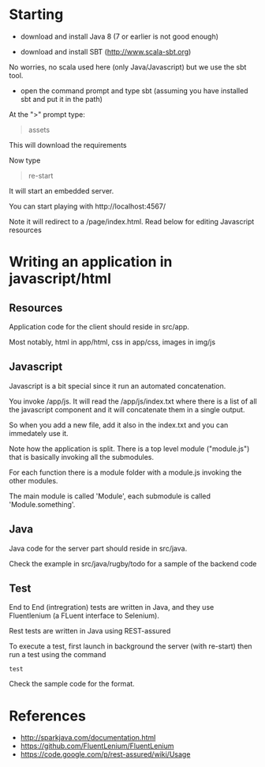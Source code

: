 # Starting

- download and install Java 8 (7 or earlier is not good enough)

- download and install SBT (http://www.scala-sbt.org)

No worries, no scala used here (only Java/Javascript) but we use the sbt tool.

- open the command prompt and type sbt (assuming you have installed sbt and put it in the path)

At the ">" prompt type: 

> assets

This will download the requirements

Now type

> re-start

It will start an embedded server.

You can start playing with http://localhost:4567/ 

Note it will redirect to a /page/index.html. Read below for editing Javascript resources

# Writing an application in javascript/html

## Resources

Application code for the client should reside in src/app. 

Most notably, html in app/html, css in app/css, images in img/js

## Javascript

Javascript is a bit special since it run an automated concatenation.

You invoke /app/js. It will read the /app/js/index.txt where there is a list of all the javascript component 
and it will concatenate them in a single output.

So when you add a new file, add it also in the index.txt and you can immedately use it.

Note how the application is split. There is a top level module ("module.js") that is basically invoking all the submodules.

For each function there is a module folder with a module.js invoking the other modules.

The main module is called 'Module', each submodule is called 'Module.something'.


## Java

Java code for the server part should reside in src/java.

Check the example in src/java/rugby/todo for a sample of the backend code

## Test

End to End (intregration) tests are written in Java, and they use Fluentlenium (a FLuent interface to Selenium).

Rest tests are written in Java using REST-assured

To execute a test, first launch in background the server (with re-start) then run a test using the command 

    test
    
Check the sample  code for the format.

# References

- http://sparkjava.com/documentation.html
- https://github.com/FluentLenium/FluentLenium
- https://code.google.com/p/rest-assured/wiki/Usage
